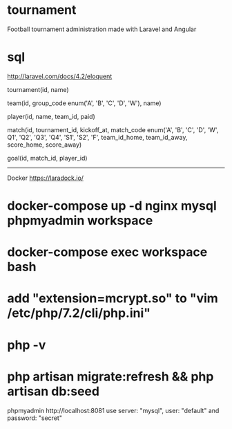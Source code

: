 tournament
==========

Football tournament administration made with Laravel and Angular


sql
==========
http://laravel.com/docs/4.2/eloquent

tournament(id, name)

team(id, group_code enum('A', 'B', 'C', 'D', 'W'), name)

player(id, name, team_id, paid)

match(id, tournament_id, kickoff_at, match_code enum('A', 'B', 'C', 'D', 'W', Q1', 'Q2', 'Q3', 'Q4', 'S1', 'S2', 'F', team_id_home, team_id_away, score_home, score_away)

goal(id, match_id, player_id)

--- 
Docker
https://laradock.io/


# docker-compose up -d nginx mysql phpmyadmin workspace 
# docker-compose exec workspace bash
# add "extension=mcrypt.so" to "vim /etc/php/7.2/cli/php.ini"
# php -v
# php artisan migrate:refresh && php artisan db:seed

phpmyadmin
http://localhost:8081
use server: "mysql", user: "default" and password: "secret"